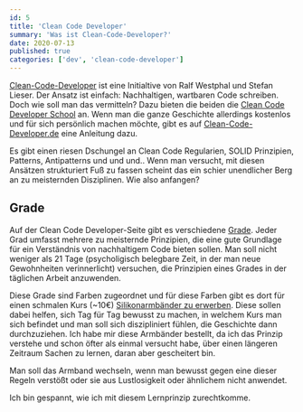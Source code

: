 ```yaml
---
id: 5
title: 'Clean Code Developer'
summary: 'Was ist Clean-Code-Developer?'
date: 2020-07-13
published: true
categories: ['dev', 'clean-code-developer']
---
```


[Clean-Code-Developer](https://clean-code-developer.de/) ist eine Initialtive von Ralf Westphal und Stefan Lieser. Der Ansatz ist einfach: Nachhaltigen, wartbaren Code schreiben. Doch wie soll man das vermitteln? Dazu bieten die beiden die [Clean Code Developer School](https://ccd-school.de/) an. Wenn man die ganze Geschichte allerdings kostenlos und für sich persönlich machen möchte, gibt es auf [Clean-Code-Developer.de](https://clean-code-developer.de/) eine Anleitung dazu.

Es gibt einen riesen Dschungel an Clean Code Regularien, SOLID Prinzipien, Patterns, Antipatterns und und und.. Wenn man versucht, mit diesen Ansätzen strukturiert Fuß zu fassen scheint das ein schier unendlicher Berg an zu meisternden Disziplinen. Wie also anfangen?

## Grade

Auf der Clean Code Developer-Seite gibt es verschiedene [Grade](https://clean-code-developer.de/die-grade/). Jeder Grad umfasst mehrere zu meisternde Prinzipien, die eine gute Grundlage für ein Verständnis von nachhaltigem Code bieten sollen. Man soll nicht weniger als 21 Tage (psycholigisch belegbare Zeit, in der man neue Gewohnheiten verinnerlicht) versuchen, die Prinzipien eines Grades in der täglichen Arbeit anzuwenden.

Diese Grade sind Farben zugeordnet und für diese Farben gibt es dort für einen schmalen Kurs (~10€) [Silikonarmbänder zu erwerben](https://generic.de/produkt/clean-code-armbaender-set/). Diese sollen dabei helfen, sich Tag für Tag bewusst zu machen, in welchem Kurs man sich befindet und man soll sich diszipliniert fühlen, die Geschichte dann durchzuziehen. Ich habe mir diese Armbänder bestellt, da ich das Prinzip verstehe und schon öfter als einmal versucht habe, über einen längeren Zeitraum Sachen zu lernen, daran aber gescheitert bin.

Man soll das Armband wechseln, wenn man bewusst gegen eine dieser Regeln verstößt oder sie aus Lustlosigkeit oder ähnlichem nicht anwendet.

Ich bin gespannt, wie ich mit diesem Lernprinzip zurechtkomme.
